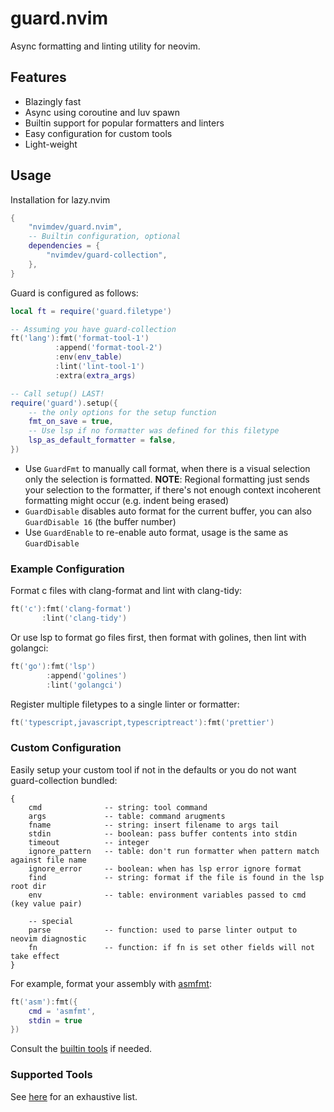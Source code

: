 # guard.nvim

Async formatting and linting utility for neovim.

## Features

- Blazingly fast
- Async using coroutine and luv spawn
- Builtin support for popular formatters and linters
- Easy configuration for custom tools
- Light-weight

## Usage

Installation for lazy.nvim

```lua
{
    "nvimdev/guard.nvim",
    -- Builtin configuration, optional
    dependencies = {
        "nvimdev/guard-collection",
    },
}
```

Guard is configured as follows:

```lua
local ft = require('guard.filetype')

-- Assuming you have guard-collection
ft('lang'):fmt('format-tool-1')
          :append('format-tool-2')
          :env(env_table)
          :lint('lint-tool-1')
          :extra(extra_args)

-- Call setup() LAST!
require('guard').setup({
    -- the only options for the setup function
    fmt_on_save = true,
    -- Use lsp if no formatter was defined for this filetype
    lsp_as_default_formatter = false,
})
```

- Use `GuardFmt` to manually call format, when there is a visual selection only the selection is formatted. **NOTE**: Regional formatting just sends your selection to the formatter, if there's not enough context incoherent formatting might occur (e.g. indent being erased)
- `GuardDisable` disables auto format for the current buffer, you can also `GuardDisable 16` (the buffer number)
- Use `GuardEnable` to re-enable auto format, usage is the same as `GuardDisable`

### Example Configuration

Format c files with clang-format and lint with clang-tidy:

```lua
ft('c'):fmt('clang-format')
       :lint('clang-tidy')
```

Or use lsp to format go files first, then format with golines, then lint with golangci:

```lua
ft('go'):fmt('lsp')
        :append('golines')
        :lint('golangci')
```

Register multiple filetypes to a single linter or formatter:

```lua
ft('typescript,javascript,typescriptreact'):fmt('prettier')
```

### Custom Configuration

Easily setup your custom tool if not in the defaults or you do not want guard-collection bundled:

```
{
    cmd              -- string: tool command
    args             -- table: command arugments
    fname            -- string: insert filename to args tail
    stdin            -- boolean: pass buffer contents into stdin
    timeout          -- integer
    ignore_pattern   -- table: don't run formatter when pattern match against file name
    ignore_error     -- boolean: when has lsp error ignore format
    find             -- string: format if the file is found in the lsp root dir
    env              -- table: environment variables passed to cmd (key value pair)

    -- special
    parse            -- function: used to parse linter output to neovim diagnostic
    fn               -- function: if fn is set other fields will not take effect
}
```

For example, format your assembly with [asmfmt](https://github.com/klauspost/asmfmt):

```lua
ft('asm'):fmt({
    cmd = 'asmfmt',
    stdin = true
})
```

Consult the [builtin tools](https://github.com/nvimdev/guard-collection/tree/main/lua/guard-collection) if needed.

### Supported Tools

See [here](https://github.com/nvimdev/guard-collection) for an exhaustive list.

